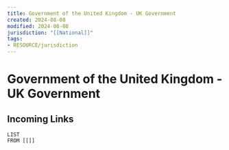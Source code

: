 ```yaml
---
title: Government of the United Kingdom - UK Government
created: 2024-08-08
modified: 2024-08-08
jurisdiction: "[[National]]"
tags:
- RESOURCE/jurisdiction
---
```

# Government of the United Kingdom - UK Government

## Incoming Links
```dataview
LIST
FROM [[]]
```

